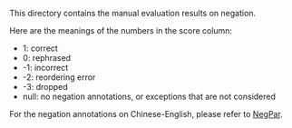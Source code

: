 This directory contains the manual evaluation results on negation. 

Here are the meanings of the numbers in the score column:
* 1: correct
* 0: rephrased
* -1: incorrect
* -2: reordering error
* -3: dropped 
* null: no negation annotations, or exceptions that are not considered

For the negation annotations on Chinese-English, please refer to [NegPar](https://github.com/qianchu/NegPar). 

